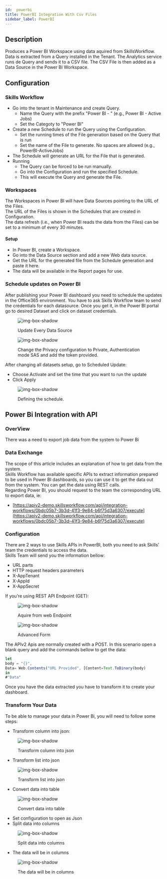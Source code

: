 ```yaml
---
id:  powerbi
title: PowerBI Integration With Csv Files
sidebar_label: PowerBI
---
```


## Description
Produces a Power BI Workspace using data aquired from SkillsWorkflow.<br />
Data is extracted from a Query installed in the Tenant. The Analytics service runs de Query and sends it to a CSV file. The CSV File is then added as a Data Source in the Power BI Workspace.

## Configuration

### Skills Workflow
 - Go into the tenant in Maintenance and create Query.
   - Name the Query with the prefix "Power BI - " (e.g., Power BI - Active Jobs)
   - Set the Categoty to "Power BI"
 - Create a new Schedule to run the Query using the Configuration.
   - Set the running times of the File generation based on the Query that is run
   - Set the name of the File to generate. No spaces are allowed (e.g., PowerBI-ActiveJobs)
 - The Schedule will generate an URL for the File that is generated.
 - Running
   - The Query can be forced to be run manually.
   - Go into the Configuration and run the specified Schedule.
   - This will execute the Query and generate the File.


### Workspaces
The Workspaces in Power BI will have Data Sources pointing to the URL of the Files. <br/>The URL of the Files is shown in the Schedules that are created in Configuration.<br/>The data refresh (i.e., when Power BI reads the data from the Files) can be set to a minimum of every 30 minutes.
#### Setup
  - In Power BI, create a Workspace.
  - Go into the Data Source section and add a new Web data source.
  - Get the URL for the generated file from the Schedule generation and paste it here.
  - The data will be available in the Report pages for use.

### Schedule updates on Power BI
After publishing your Power BI dashboard you need to schedule the updates in the Office365 environment.
You have to ask Skills Workflow team to send the credentials for each datasource.
Once you get it, in the Power BI portal go to desired Dataset and click on dataset credentials.

<figure>

![img-box-shadow](../../static/img/integrations/powerbi-0.png)
<figcaption>Update Every Data Source</figcaption>
</figure>
<figure>

![img-box-shadow](../../static/img/integrations/powerbi-1.jpg)
<figcaption>Change the Privacy configuration to Private, Authentication mode SAS and add the token provided.</figcaption>
</figure>

After changing all datasets setup, go to Scheduled Update:
- Choose Activate and set the time that you want to run the update
- Click Apply

<figure>

![img-box-shadow](../../static/img/integrations/powerbi-update3.png)
<figcaption>Defining the schedule.</figcaption>
</figure>

## Power Bi Integration with API

### OverView
There was a need to export job data from the system to Power Bi
### Data Exchange
The scope of this article includes an explanation of how to get data from the system.<br/>
Skills Workflow has available specific APIs to extract information prepared to be used in Power BI dashboards, so you can use it to get the data out from the system. You can get the data using REST calls.<br/>
Regarding Power BI, you should request to the team the corresponding URL to export data, ie:
- [https://apiv2-demo.skillsworkflow.com/api/integration-workflows/0bdc05b7-3b3d-41f3-9e84-b6f75d3a6307/execute](https://apiv2-demo.skillsworkflow.com/api/integration-workflows/0bdc05b7-3b3d-41f3-9e84-b6f75d3a6307/execute)

### Configuration
There are 2 ways to use Skills APIs in PowerBI, both you need to ask Skills’ team the credentials to access the data.<br/>
Skills Team will send you the information bellow:
- URL parts
- HTTP request headers parameters
- X-AppTenant
- X-AppId
- X-AppSecret

If you’re using REST API Endpoint (GET):
<figure>

![img-box-shadow](../../static/img/integrations/powerbi-3.png)
<figcaption>Aquire from web Endpoint</figcaption>
</figure>
<figure>

![img-box-shadow](../../static/img/integrations/powerbi-2.png)
<figcaption>Advanced Form</figcaption>
</figure>

The APIv2 Apis are normally created with a POST.
In this scenario open a blank query and add the commands bellow to get the data:
``` javascript
let
body = "{}",
Data= Web.Contents("URL Provided", [Content=Text.ToBinary(body)
in
#"Data"
```
Once you have the data extracted you have to transform it to create your dashboard. 

### Transform Your Data
To be able to manage your data in Power Bi, you will need to follow some steps:
- Transform column into json:

<figure>

![img-box-shadow](../../static/img/integrations/powerbi3.png)
<figcaption>Transform column into json</figcaption>
</figure>

- Transform list into json

<figure>

![img-box-shadow](../../static/img/integrations/powerbi4.png)
<figcaption>Transform list into json</figcaption>
</figure>

- Convert data into table

<figure>

![img-box-shadow](../../static/img/integrations/powerbi-8.png)
<figcaption>Convert data into table</figcaption>
</figure>

- Set configuration to open as Json
- Split data into columns

<figure>

![img-box-shadow](../../static/img/integrations/powerbi-5.png)
<figcaption>Split data into columns</figcaption>
</figure>

- The data will be in columns

<figure>

![img-box-shadow](../../static/img/integrations/powerbi-9.png)
<figcaption>The data will be in columns</figcaption>
</figure>



